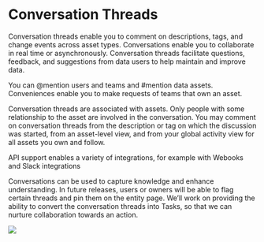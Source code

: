 # Conversation Threads

Conversation threads enable you to comment on descriptions, tags, and change events across asset types.  Conversations enable you to collaborate in real time or asynchronously. Conversation threads facilitate questions, feedback, and suggestions from data users to help maintain and improve data.

You can @mention users and teams and #mention data assets. Conveniences enable you to make requests of teams that own an asset.&#x20;

Conversation threads are associated with assets. Only people with some relationship to the asset are involved in the conversation. You may comment on conversation threads from the description or tag on which the discussion was started, from an asset-level view, and from your global activity view for all assets you own and follow.

API support enables a variety of integrations, for example with Webooks and Slack integrations&#x20;

Conversations can be used to capture knowledge and enhance understanding. In future releases, users or owners will be able to flag certain threads and pin them on the entity page. We’ll work on providing the ability to convert the conversation threads into Tasks, so that we can nurture collaboration towards an action.

![](../.gitbook/assets/conversation-threads.gif)
